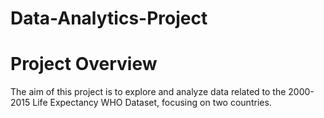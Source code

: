 # Data-Analytics-Project


# Project Overview
The aim of this project is to explore and analyze data related to the 2000-2015 Life Expectancy WHO Dataset, focusing on two countries.

